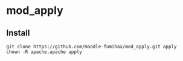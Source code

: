 # mod_apply

## Install
```
git clone https://github.com/moodle-fumihax/mod_apply.git apply
chown -R apache.apache apply
```
